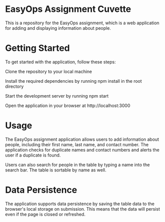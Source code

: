 # EasyOps Assignment Cuvette
This is a repository for the EasyOps assignment, which is a web application for adding and displaying information about people.

# Getting Started
To get started with the application, follow these steps:

Clone the repository to your local machine

Install the required dependencies by running npm install in the root directory

Start the development server by running npm start

Open the application in your browser at http://localhost:3000

# Usage
The EasyOps assignment application allows users to add information about people, including their first name, last name, and contact number. The application checks for duplicate names and contact numbers and alerts the user if a duplicate is found.

Users can also search for people in the table by typing a name into the search bar. The table is sortable by name as well.

# Data Persistence
The application supports data persistence by saving the table data to the browser's local storage on submission. This means that the data will persist even if the page is closed or refreshed.